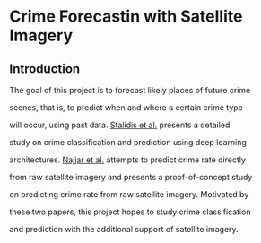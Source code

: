 # Crime Forecastin with Satellite Imagery

## Introduction

The goal of this project is to forecast likely places of future crime

scenes, that is, to predict when and where a certain crime type

will occur, using past data. [Stalidis et al.](https://www.mdpi.com/2571-9394/3/4/46) presents a detailed

study on crime classification and prediction using deep learning

architectures. [Najjar et al.](https://arxiv.org/pdf/1812.06764.pdf)  attempts to predict crime rate directly

from raw satellite imagery and presents a proof-of-concept study

on predicting crime rate from raw satellite imagery. Motivated by

these two papers, this project hopes to study crime classification

and prediction with the additional support of satellite imagery.